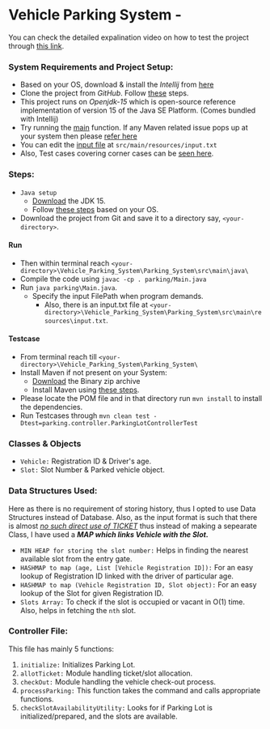 # Vehicle Parking System -


You can check the detailed expalination video on how to test the project through [this link](https://drive.google.com/file/d/14ASxmwuigE1d9QDap5oQMygvVi3x6baL/view?usp=sharing).

### System Requirements and Project Setup:
 - Based on your OS, download & install the *Intellij* from [here](https://www.jetbrains.com/idea/download/#section=windows)
 - Clone the project from *GitHub*. Follow [these](https://www.jetbrains.com/help/idea/manage-projects-hosted-on-github.html#share-on-GitHub) steps.
 - This project runs on _Openjdk-15_ which is open-source reference implementation of version 15 of the Java SE Platform. (Comes bundled with Intellij)
 - Try running the [main](https://github.com/UjjwalPandey/Vehicle_Parking_System/blob/master/Parking_System/src/main/java/parking/Main.java) function. If any Maven related issue pops up at your system then please [refer here](https://www.jetbrains.com/help/idea/convert-a-regular-project-into-a-maven-project.html#develop_with_maven) 
 - You can edit the [input file](https://github.com/UjjwalPandey/Vehicle_Parking_System/blob/master/Parking_System/src/main/resources/input.txt) at `src/main/resources/input.txt`
 - Also, Test cases covering corner cases can be [seen here](https://github.com/UjjwalPandey/Vehicle_Parking_System/blob/master/Parking_System/src/test/java/parking/controller/ParkingLotControllerTest.java). 

### Steps:
 - `Java setup` 
    - [Download](https://www.oracle.com/java/technologies/javase-jdk15-downloads.html)  the JDK 15.
    - Follow [these steps](https://www3.ntu.edu.sg/home/ehchua/programming/howto/JDK_Howto.html) based on your OS.
 - Download the project from Git and save it to a directory say, `<your-directory>`.
 
#### Run
- Then within terminal reach `<your-directory>\Vehicle_Parking_System\Parking_System\src\main\java\`
 - Compile the code using `javac -cp . parking/Main.java`
 - Run `java parking\Main.java`. 
    - Specify the input FilePath when program demands.
      - Also, there is an input.txt file at `<your-directory>\Vehicle_Parking_System\Parking_System\src\main\resources\input.txt`.

#### Testcase
- From terminal reach till `<your-directory>\Vehicle_Parking_System\Parking_System\`
- Install Maven if not present on your System:
   - [Download](http://maven.apache.org/download.cgi)  the Binary zip archive
   - Install Maven using [these steps](https://www.javatpoint.com/how-to-install-maven).
 - Please locate the POM file and in that directory run `mvn install` to install the dependencies.
 - Run Testcases through `mvn clean test -Dtest=parking.controller.ParkingLotControllerTest`


### Classes & Objects
 - `Vehicle:` Registration ID & Driver's age.
 - `Slot:` Slot Number & Parked vehicle object.


### Data Structures Used:
Here as there is no requirement of storing history, thus I opted to use Data Structures instead of Database. 
Also, as the input format is such that there is almost <ins>_no such direct use of TICKET_</ins> thus instead of making a sepearate Class, I have used a **_MAP which links Vehicle with the Slot._**

 - `MIN HEAP for storing the slot number:` Helps in finding the nearest available slot from the entry gate.
 - `HASHMAP to map (age, List [Vehicle Registration ID]):` For an easy lookup of Registration ID linked with the driver of particular age. 
 - `HASHMAP to map (Vehicle Registration ID, Slot object):` For an easy lookup of the Slot for given Registration ID. 
 - `Slots Array:` To check if the slot is occupied or vacant in O(1) time. Also, helps in fetching the `nth` slot. 

### Controller File:
This file has mainly 5 functions:
1. `initialize:` Initializes Parking Lot.
2. `allotTicket:` Module handling ticket/slot allocation.
3. `checkOut:` Module handling the vehicle check-out process.
4. `processParking:` This function takes the command and  calls appropriate functions.
5. `checkSlotAvailabilityUtility:` Looks for if Parking Lot is initialized/prepared, and the slots are available.
